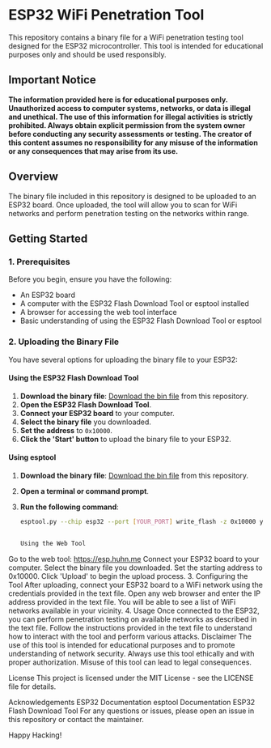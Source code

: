 # ESP32 WiFi Penetration Tool

This repository contains a binary file for a WiFi penetration testing tool designed for the ESP32 microcontroller. This tool is intended for educational purposes only and should be used responsibly. 

## Important Notice

**The information provided here is for educational purposes only. Unauthorized access to computer systems, networks, or data is illegal and unethical. The use of this information for illegal activities is strictly prohibited. Always obtain explicit permission from the system owner before conducting any security assessments or testing. The creator of this content assumes no responsibility for any misuse of the information or any consequences that may arise from its use.**

## Overview

The binary file included in this repository is designed to be uploaded to an ESP32 board. Once uploaded, the tool will allow you to scan for WiFi networks and perform penetration testing on the networks within range.

## Getting Started

### 1. Prerequisites

Before you begin, ensure you have the following:

- An ESP32 board
- A computer with the ESP32 Flash Download Tool or esptool installed
- A browser for accessing the web tool interface
- Basic understanding of using the ESP32 Flash Download Tool or esptool

### 2. Uploading the Binary File

You have several options for uploading the binary file to your ESP32:

#### Using the ESP32 Flash Download Tool

1. **Download the binary file**: [Download the bin file](https://github.com/YourUsername/YourRepository/blob/main/yourfile.bin) from this repository.
2. **Open the ESP32 Flash Download Tool**.
3. **Connect your ESP32 board** to your computer.
4. **Select the binary file** you downloaded.
5. **Set the address** to `0x10000`.
6. **Click the 'Start' button** to upload the binary file to your ESP32.

#### Using esptool

1. **Download the binary file**: [Download the bin file](https://github.com/YourUsername/YourRepository/blob/main/yourfile.bin) from this repository.
2. **Open a terminal or command prompt**.
3. **Run the following command**:

   ```bash
   esptool.py --chip esp32 --port [YOUR_PORT] write_flash -z 0x10000 yourfile.bin


   Using the Web Tool
Go to the web tool: https://esp.huhn.me
Connect your ESP32 board to your computer.
Select the binary file you downloaded.
Set the starting address to 0x10000.
Click 'Upload' to begin the upload process.
3. Configuring the Tool
After uploading, connect your ESP32 board to a WiFi network using the credentials provided in the text file.
Open any web browser and enter the IP address provided in the text file.
You will be able to see a list of WiFi networks available in your vicinity.
4. Usage
Once connected to the ESP32, you can perform penetration testing on available networks as described in the text file.
Follow the instructions provided in the text file to understand how to interact with the tool and perform various attacks.
Disclaimer
The use of this tool is intended for educational purposes and to promote understanding of network security. Always use this tool ethically and with proper authorization. Misuse of this tool can lead to legal consequences.

License
This project is licensed under the MIT License - see the LICENSE file for details.

Acknowledgements
ESP32 Documentation
esptool Documentation
ESP32 Flash Download Tool
For any questions or issues, please open an issue in this repository or contact the maintainer.

Happy Hacking!
